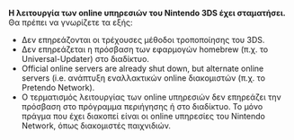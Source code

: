 **Η λειτουργία των online υπηρεσιών του Nintendo 3DS έχει σταματήσει.** Θα πρέπει να γνωρίζετε τα εξής:

- Δεν επηρεάζονται οι τρέχουσες μέθοδοι τροποποίησης του 3DS.
- Δεν επηρεάζεται η πρόσβαση των εφαρμογών homebrew (π.χ. το Universal-Updater) στο διαδίκτυο.
- Official online servers are already shut down, but alternate online servers (i.e. ανάπτυξη εναλλακτικών online διακομιστών (π.χ. το Pretendo Network).
- Ο τερματισμός λειτουργίας των online υπηρεσιών δεν επηρεάζει την πρόσβαση στο πρόγραμμα περιήγησης ή στο διαδίκτυο. Το μόνο πράγμα που έχει διακοπεί είναι οι online υπηρεσίες του Nintendo Network, όπως διακομιστές παιχνιδιών.
